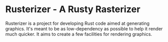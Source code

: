 # Rusterizer - A Rusty Rasterizer

Rusterizer is a project for developing Rust code aimed at generating graphics. It's meant to be as low-dependency as possible to help it render much quicker. It aims to create a few facilities for rendering graphics.
